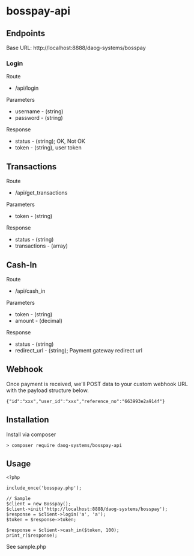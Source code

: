 # bosspay-api



## Endpoints

Base URL: http://localhost:8888/daog-systems/bosspay

### Login

Route
* /api/login

Parameters
* username - (string)
* password - (string)

Response
* status - (string); OK, Not OK
* token - (string), user token

## Transactions

Route
* /api/get_transactions

Parameters
* token - (string)

Response
* status - (string)
* transactions - (array)

## Cash-In

Route
* /api/cash_in

Parameters
* token - (string)
* amount - (decimal)

Response
* status - (string)
* redirect_url - (string); Payment gateway redirect url


## Webhook

Once payment is received, we'll POST data to your custom webhook URL with the payload structure below.

```
{"id":"xxx","user_id":"xxx","reference_no":"663993e2a914f"}
```

## Installation

Install via composer

```
> composer require daog-systems/bosspay-api
```

## Usage

```
<?php

include_once('bosspay.php');

// Sample
$client = new Bosspay();
$client->init('http://localhost:8888/daog-systems/bosspay');
$response = $client->login('a', 'a');
$token = $response->token;

$response = $client->cash_in($token, 100);
print_r($response);
```

See sample.php